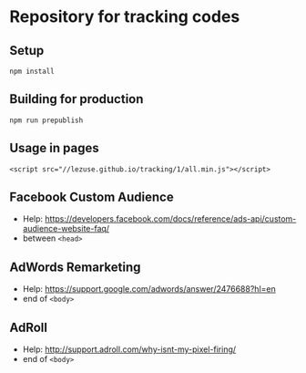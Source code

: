# Repository for tracking codes

## Setup
`npm install`

## Building for production
`npm run prepublish`

## Usage in pages
`<script src="//lezuse.github.io/tracking/1/all.min.js"></script>`

## Facebook Custom Audience
- Help: https://developers.facebook.com/docs/reference/ads-api/custom-audience-website-faq/
- between `<head>`

## AdWords Remarketing
- Help: https://support.google.com/adwords/answer/2476688?hl=en
- end of `<body>`

## AdRoll
- Help: http://support.adroll.com/why-isnt-my-pixel-firing/
- end of `<body>`
